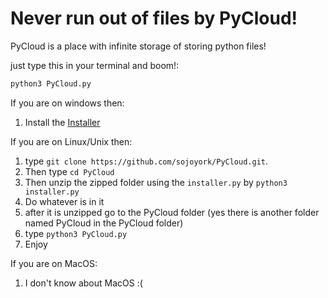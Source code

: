 # Never run out of files by PyCloud!

PyCloud is a place with infinite storage of storing python files!

just type this in your terminal and boom!:
```sh
python3 PyCloud.py
```

If you are on windows then:
1. Install the [Installer](https://github.com/sojoyork/PyCloud/archive/refs/heads/main.zip)

If you are on Linux/Unix then:
1. type `git clone https://github.com/sojoyork/PyCloud.git`.
2. Then type `cd PyCloud`
3. Then unzip the zipped folder using the  `installer.py` by `python3 installer.py`
4. Do whatever is in it
5. after it is unzipped go to the PyCloud folder (yes there is another folder named PyCloud in the PyCloud folder)
6. type `python3 PyCloud.py`
7. Enjoy

If you are on MacOS:
1. I don't know about MacOS :(
